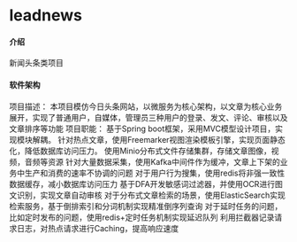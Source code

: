 # leadnews

#### 介绍

新闻头条类项目

#### 软件架构

项目描述：
本项目模仿今日头条网站，以微服务为核心架构，以文章为核心业务展开，实现了普通用户，自媒体，管理员三种用户的登录、发文、评论、审核以及文章排序等功能
项目职能：
基于Spring boot框架，采用MVC模型设计项目，实现模块解耦。
针对热点文章，使用Freemarker视图渲染模板引擎，实现页面静态化，降低数据库访问压力。
使用Minio分布式文件存储集群，存储文章图像，视频，音频等资源
针对大量数据采集，使用Kafka中间件作为缓冲，文章上下架的业务中生产和消费的速率不协调的问题
对于用户行为搜集，使用redis将非强一致性数据缓存，减小数据库访问压力
基于DFA开发敏感词过滤器，并使用OCR进行图文识别，实现文章自动审核
对于分布式文章检索的场景，使用ElasticSearch实现检索服务，基于倒排索引和分词机制实现精准倒序列查询
对于延时任务的问题，比如定时发布的问题，使用redis+定时任务机制实现延迟队列
利用拦截器记录请求日志，对热点请求进行Caching，提高响应速度